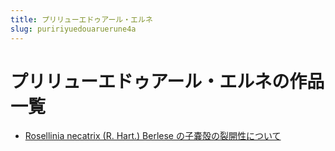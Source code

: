 ```yaml
---
title: プリリューエドゥアール・エルネ
slug: puririyuedouaruerune4a
---
```


# プリリューエドゥアール・エルネの作品一覧

- [Rosellinia necatrix (R. Hart.) Berlese の子嚢殻の裂開性について](rosellinianecatrixrhartberlesenozinangquenoliekaixingnitsuiteca)
